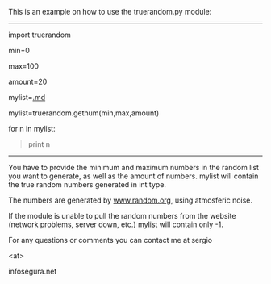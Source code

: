 This is an example on how to use the truerandom.py module:


---

import truerandom

min=0

max=100

amount=20

mylist=[.md](.md)

mylist=truerandom.getnum(min,max,amount)

for n in mylist:
> print n

---


You have to provide the minimum and maximum numbers in the random list you want to generate, as well as the amount of numbers.
mylist will contain the true random numbers generated in int type.

The numbers are generated by www.random.org, using atmosferic noise.

If the module is unable to pull the random numbers from the website (network problems, server down, etc.) mylist will contain only -1.

For any questions or comments you can contact me at sergio

&lt;at&gt;

infosegura.net